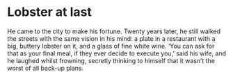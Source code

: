 Lobster at last
===============



He came to the city to make his fortune. Twenty years later, he still walked the streets with the same vision in his mind: a plate in a restaurant with a big, buttery lobster on it, and a glass of fine white wine. ‘You can ask for that as your final meal, if they ever decide to execute you,’ said his wife, and he laughed whilst frowning, secretly thinking to himself that it wasn’t the worst of all back-up plans.
